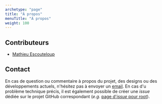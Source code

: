 ```yaml
---
archetype: "page"
title: "À propos"
menuTitle: "À propos"
weight: 100
---
```



## Contributeurs

- [Mathieu Escouteloup](/fr/more/about/mathieu-escouteloup/)

## Contact

En cas de question ou commentaire à propos du projet, des designs ou des développements actuels, n'hésitez pas à envoyer un [email](mailto:mathieu.escouteloup@laas.fr).
En cas d'u problème technique précis, il est également possible de créer une *issue* dédiée sur le projet GitHub correspondant (*e.g.* [page d'*issue* pour root](https://github.com/herd-ware/root/issues)).